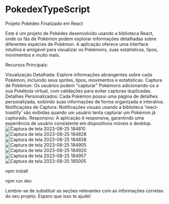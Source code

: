 # PokedexTypeScript
Projeto Pokédex Finalizado em React

Este é um projeto de Pokédex desenvolvido usando a biblioteca React, onde os fãs de Pokémon podem explorar informações detalhadas sobre diferentes espécies de Pokémon. A aplicação oferece uma interface intuitiva e amigável para visualizar os Pokémons, suas estatísticas, tipos, movimentos e muito mais.

Recursos Principais:

Visualização Detalhada: Explore informações abrangentes sobre cada Pokémon, incluindo seus sprites, tipos, movimentos e estatísticas.
Captura de Pokémon: Os usuários podem "capturar" Pokémons adicionando-os à sua Pokébola virtual, com validações para evitar capturas duplicadas.
Detalhes Personalizados: Cada Pokémon possui uma página de detalhes personalizada, exibindo suas informações de forma organizada e interativa.
Notificações de Captura: Notificações visuais usando a biblioteca 'react-toastify' são exibidas quando um usuário tenta capturar um Pokémon já capturado.
Responsivo: A aplicação é responsiva, garantindo uma experiência de usuário consistente em dispositivos móveis e desktop.
![Captura de tela 2023-08-25 184810](https://github.com/joaohgs78/PokedexTypeScript/assets/102187505/d4015397-f228-425a-ac15-45535702cbca)
![Captura de tela 2023-08-25 184828](https://github.com/joaohgs78/PokedexTypeScript/assets/102187505/bc9397aa-51c9-482b-895c-740dca92d2ac)
![Captura de tela 2023-08-25 184838](https://github.com/joaohgs78/PokedexTypeScript/assets/102187505/ee167c8b-2acb-49d7-bd74-aef047ce5785)
![Captura de tela 2023-08-25 184905](https://github.com/joaohgs78/PokedexTypeScript/assets/102187505/b8b65162-045f-44ed-abe4-7a7c9c889455)
![Captura de tela 2023-08-25 184920](https://github.com/joaohgs78/PokedexTypeScript/assets/102187505/03015e2d-9ba3-4cbb-a0da-4f70a7260476)
![Captura de tela 2023-08-25 184957](https://github.com/joaohgs78/PokedexTypeScript/assets/102187505/a9516703-a254-41ca-a2d3-ee7d7d2f6444)
![Captura de tela 2023-08-25 185005](https://github.com/joaohgs78/PokedexTypeScript/assets/102187505/78e97c66-a856-4e3c-8c48-9187a5aa2d5f)

npm install

npm run dev



Lembre-se de substituir as seções relevantes com as informações corretas do seu projeto. Espero que isso te ajude!
